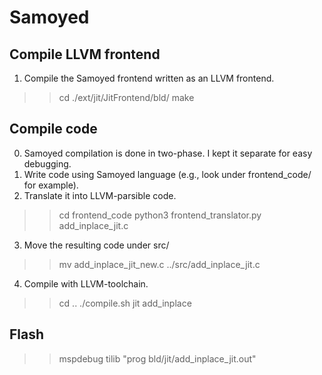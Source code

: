 # Samoyed

## Compile LLVM frontend

1. Compile the Samoyed frontend written as an LLVM frontend.
>> cd ./ext/jit/JitFrontend/bld/
>> make

## Compile code

0. Samoyed compilation is done in two-phase. I kept it separate for easy debugging.
1. Write code using Samoyed language (e.g., look under frontend_code/ for example).
2. Translate it into LLVM-parsible code.
>> cd frontend_code
>> python3 frontend_translator.py add_inplace_jit.c
3. Move the resulting code under src/
>> mv add_inplace_jit_new.c ../src/add_inplace_jit.c
4. Compile with LLVM-toolchain.
>> cd ..
>> ./compile.sh jit add_inplace

## Flash

>> mspdebug tilib "prog bld/jit/add_inplace_jit.out"

